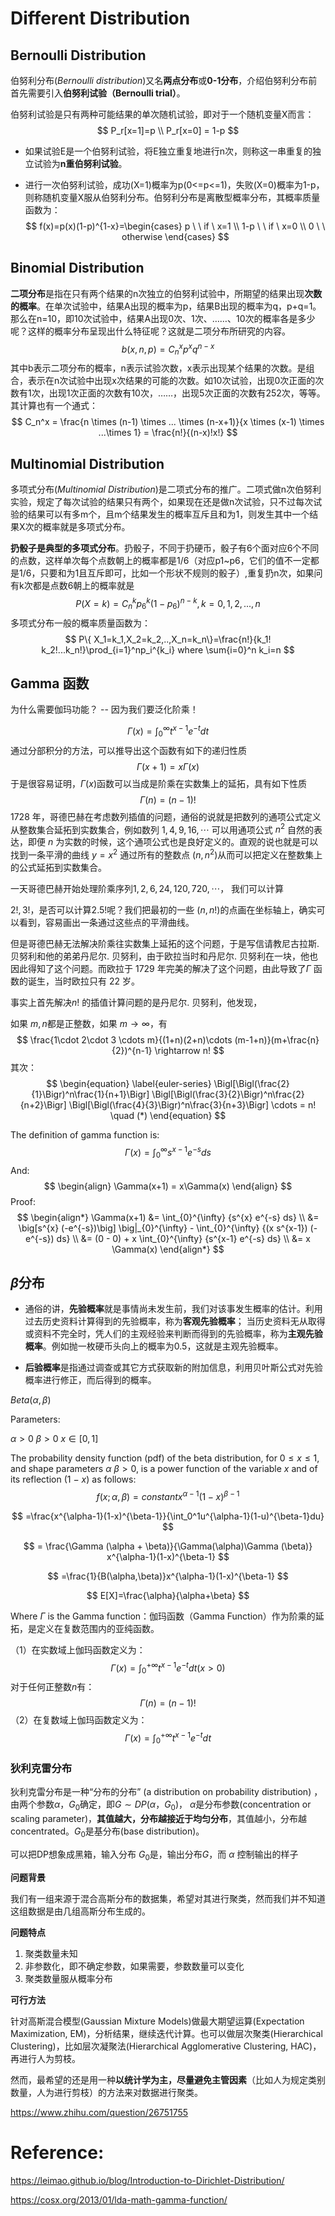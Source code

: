 # Different Distribution

## Bernoulli Distribution

伯努利分布(*Bernoulli distribution*)又名**两点分布**或**0-1分布**，介绍伯努利分布前首先需要引入**伯努利试验（Bernoulli trial）**。

 伯努利试验是只有两种可能结果的单次随机试验，即对于一个随机变量X而言：
$$
P_r[x=1]=p \\
P_r[x=0] = 1-p
$$

- 如果试验E是一个伯努利试验，将E独立重复地进行n次，则称这一串重复的独立试验为**n重伯努利试验**。

- 进行一次伯努利试验，成功(X=1)概率为p(0<=p<=1)，失败(X=0)概率为1-p，则称随机变量X服从伯努利分布。伯努利分布是离散型概率分布，其概率质量函数为：
  $$
  f(x)=p(x)(1-p)^{1-x}=\begin{cases}
  p \ \  if \ x=1 \\
  1-p \ \ if \ x=0 \\
  0 \ \ otherwise
  \end{cases}
  $$
  

## Binomial Distribution

**二项分布**是指在只有两个结果的n次独立的伯努利试验中，所期望的结果出现**次数的概率**。在单次试验中，结果A出现的概率为p，结果B出现的概率为q，p+q=1。那么在n=10，即10次试验中，结果A出现0次、1次、……、10次的概率各是多少呢？这样的概率分布呈现出什么特征呢？这就是二项分布所研究的内容。
$$
b(x,n,p)=C_n^x p^x q^{n-x}
$$
其中b表示二项分布的概率，n表示试验次数，x表示出现某个结果的次数。是组合，表示在n次试验中出现x次结果的可能的次数。如10次试验，出现0次正面的次数有1次，出现1次正面的次数有10次，……，出现5次正面的次数有252次，等等。其计算也有一个通式：
$$
C_n^x = \frac{n \times (n-1) \times ... \times (n-x+1)}{x \times (x-1) \times ...\times 1} = \frac{n!}{(n-x)!x!}
$$

## Multinomial Distribution

多项式分布(*Multinomial Distribution*)是二项式分布的推广。二项式做n次伯努利实验，规定了每次试验的结果只有两个，如果现在还是做n次试验，只不过每次试验的结果可以有多m个，且m个结果发生的概率互斥且和为1，则发生其中一个结果X次的概率就是多项式分布。

**扔骰子是典型的多项式分布**。扔骰子，不同于扔硬币，骰子有6个面对应6个不同的点数，这样单次每个点数朝上的概率都是1/6（对应p1~p6，它们的值不一定都是1/6，只要和为1且互斥即可，比如一个形状不规则的骰子）,重复扔n次，如果问有k次都是点数6朝上的概率就是
$$
P(X=k) = C_n^k p_6^k(1-p_6)^{n-k},k=0,1,2,...,n
$$
 多项式分布一般的概率质量函数为：
$$
P\{ X_1=k_1,X_2=k_2,..,X_n=k_n\}=\frac{n!}{k_1! k_2!...k_n!}\prod_{i=1}^np_i^{k_i} where \sum{i=0}^n k_i=n
$$

## Gamma 函数

为什么需要伽玛功能？ -- 因为我们要泛化阶乘！


$$
\Gamma(x)=\int_0^{\infty}t^{x-1}e^{-t}dt
$$
通过分部积分的方法，可以推导出这个函数有如下的递归性质
$$
\Gamma(x+1) = x \Gamma(x)
$$
 于是很容易证明，$\Gamma(x)$函数可以当成是阶乘在实数集上的延拓，具有如下性质
$$
\Gamma(n) = (n-1)!
$$
1728 年，哥德巴赫在考虑数列插值的问题，通俗的说就是把数列的通项公式定义从整数集合延拓到实数集合，例如数列 $1,4,9,16,\cdots$ 可以用通项公式 $n^2$ 自然的表达，即便 $n$ 为实数的时候，这个通项公式也是良好定义的。直观的说也就是可以找到一条平滑的曲线 $y=x^2$ 通过所有的整数点 $(n,n^2)$从而可以把定义在整数集上的公式延拓到实数集合。

一天哥德巴赫开始处理阶乘序列$1,2,6,24,120,720,\cdots$， 我们可以计算 

$2!,3!$，是否可以计算$2.5!$呢？我们把最初的一些 $(n,n!)$的点画在坐标轴上，确实可以看到，容易画出一条通过这些点的平滑曲线。

但是哥德巴赫无法解决阶乘往实数集上延拓的这个问题，于是写信请教尼古拉斯. 贝努利和他的弟弟丹尼尔. 贝努利，由于欧拉当时和丹尼尔. 贝努利在一块，他也因此得知了这个问题。而欧拉于 1729 年完美的解决了这个问题，由此导致了$\Gamma$ 函数的诞生，当时欧拉只有 22 岁。

事实上首先解决$n!$ 的插值计算问题的是丹尼尔. 贝努利，他发现，

如果 $m,n$都是正整数，如果 $m \rightarrow \infty$，有
$$
\frac{1\cdot 2\cdot 3 \cdots m}{(1+n)(2+n)\cdots (m-1+n)}(m+\frac{n}{2})^{n-1} \rightarrow n!
$$
其次：
$$
\begin{equation}
\label{euler-series}
\Bigl[\Bigl(\frac{2}{1}\Bigr)^n\frac{1}{n+1}\Bigr]
\Bigl[\Bigl(\frac{3}{2}\Bigr)^n\frac{2}{n+2}\Bigr]
\Bigl[\Bigl(\frac{4}{3}\Bigr)^n\frac{3}{n+3}\Bigr] \cdots = n!
\quad (*)
\end{equation}
$$


The  definition of gamma function is:
$$
\Gamma(x) = \int_{0}^{\infty} {s^{x-1} e^{-s} ds}
$$
And:
$$
\begin{align}
\Gamma(x+1) = x\Gamma(x)
\end{align}
$$
Proof:
$$
\begin{align*}
\Gamma(x+1) &= \int_{0}^{\infty} {s^{x} e^{-s} ds} \\
&= \big[s^{x} (-e^{-s})\big] \big|_{0}^{\infty} - \int_{0}^{\infty} {(x s^{x-1}) (-e^{-s}) ds} \\
&= (0 - 0) + x \int_{0}^{\infty} {s^{x-1} e^{-s} ds} \\
&= x \Gamma(x)
\end{align*}
$$

## $\beta$分布

- 通俗的讲，**先验概率**就是事情尚未发生前，我们对该事发生概率的估计。利用过去历史资料计算得到的先验概率，称为**客观先验概率**； 当历史资料无从取得或资料不完全时，凭人们的主观经验来判断而得到的先验概率，称为**主观先验概率**。例如抛一枚硬币头向上的概率为0.5，这就是主观先验概率。

- **后验概率**是指通过调查或其它方式获取新的附加信息，利用贝叶斯公式对先验概率进行修正，而后得到的概率。

$Beta(\alpha,\beta)$

Parameters:

$\alpha > 0 \ \beta>0 \ x \in [0,1]$

The probability density function (pdf) of the beta distribution, for $0 \leq x \leq 1$, and shape parameters $\alpha \ \beta>  0$, is a power function of the variable *x* and of its reflection (1 − *x*) as follows:
$$
f(x;\alpha,\beta) = constant x^{\alpha-1}(1-x)^{\beta-1} 
$$

$$
=\frac{x^{\alpha-1}(1-x)^{\beta-1}}{\int_0^1u^{\alpha-1}(1-u)^{\beta-1}du}
$$

$$
= \frac{\Gamma (\alpha + \beta)}{\Gamma(\alpha)\Gamma (\beta)} x^{\alpha-1}(1-x)^{\beta-1}
$$

$$
=\frac{1}{B(\alpha,\beta)}x^{\alpha-1}(1-x)^{\beta-1}
$$

$$
E[X]=\frac{\alpha}{\alpha+\beta}
$$

Where $\Gamma$ is the Gamma function：伽玛函数（Gamma Function）作为阶乘的延拓，是定义在复数范围内的亚纯函数。

（1）在实数域上伽玛函数定义为：
$$
\Gamma(x) = \int_0^{+\infty}t^{x-1}e^{-t}dt(x>0)
$$
对于任何正整数$n$有：
$$
\Gamma(n) = (n-1)!
$$
（2）在复数域上伽玛函数定义为：
$$
\Gamma(x) = \int_0^{+\infty}t^{x-1}e^{-t}dt
$$


### 狄利克雷分布

狄利克雷分布是一种“分布的分布” (a distribution on probability distribution) ，由两个参数$\alpha$，$G_0$确定，即$G\sim DP(\alpha，G_0)$， $\alpha$是分布参数(concentration or scaling parameter)，**其值越大，分布越接近于均匀分布**，其值越小，分布越concentrated。$G_0$是基分布(base distribution)。

可以把DP想象成黑箱，输入分布 $G_0$是，输出分布$G$，而 $\alpha$ 控制输出的样子

**问题背景**

我们有一组来源于混合高斯分布的数据集，希望对其进行聚类，然而我们并不知道这组数据是由几组高斯分布生成的。

**问题特点**

1. 聚类数量未知
2. 非参数化，即不确定参数，如果需要，参数数量可以变化
3. 聚类数量服从概率分布

**可行方法**

针对高斯混合模型(Gaussian Mixture Models)做最大期望运算(Expectation Maximization, EM)，分析结果，继续迭代计算。也可以做层次聚类(Hierarchical Clustering)，比如层次凝聚法(Hierarchical Agglomerative Clustering, HAC)，再进行人为剪枝。

然而，最希望的还是用一种**以统计学为主，尽量避免主管因素**（比如人为规定类别数量，人为进行剪枝）的方法来对数据进行聚类。



https://www.zhihu.com/question/26751755

#  Reference:

https://leimao.github.io/blog/Introduction-to-Dirichlet-Distribution/

https://cosx.org/2013/01/lda-math-gamma-function/